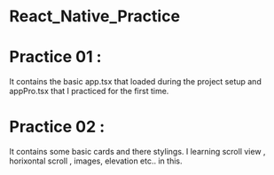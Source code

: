 # React_Native_Practice
# Practice 01 :
It contains the basic app.tsx that loaded during the project setup and appPro.tsx that I practiced for the first time.
# Practice 02 : 
It contains some basic cards and there stylings. I learning scroll view , horixontal scroll , images, elevation etc.. in this.
